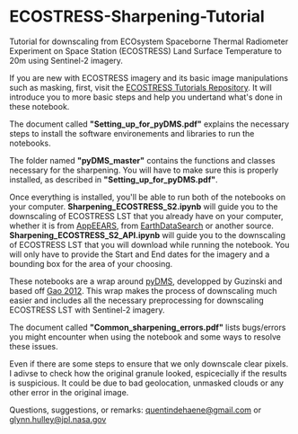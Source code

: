 # ECOSTRESS-Sharpening-Tutorial

Tutorial for downscaling from ECOsystem Spaceborne Thermal Radiometer Experiment on Space Station (ECOSTRESS) Land Surface Temperature to 20m using Sentinel-2 imagery.

If you are new with ECOSTRESS imagery and its basic image manipulations such as masking, first, visit the [ECOSTRESS Tutorials Repository](https://github.com/ECOSTRESS-Tutorials). It will introduce you to more basic steps and help you undertand what's done in these notebook.

The document called **"Setting_up_for_pyDMS.pdf"** explains the necessary steps to install the software environements and libraries to run the notebooks.

The folder named **"pyDMS_master"** contains the functions and classes necessary for the sharpening. You will have to make sure this is properly installed, as described in **"Setting_up_for_pyDMS.pdf"**. 

Once everything is installed, you'll be able to run both of the notebooks on your computer. **Sharpening_ECOSTRESS_S2.ipynb** will guide you to the downscaling of ECOSTRESS LST that you already have on your computer, whether it is from [AppEEARS](https://appeears.earthdatacloud.nasa.gov/), from [EarthDataSearch](https://search.earthdata.nasa.gov/search) or another source. **Sharpening_ECOSTRESS_S2_API.ipynb** will guide you to the downscaling of ECOSTRESS LST that you will download while running the notebook. You will only have to provide the Start and End dates for the imagery and a bounding box for the area of your choosing.

These notebooks are a wrap around [pyDMS](https://github.com/radosuav/pyDMS), developped by Guzinski and based off [Gao 2012]( https://doi.org/10.3390/rs4113287). This wrap makes the process of downscaling much easier and includes all the necessary preprocessing for downscaling ECOSTRESS LST with Sentinel-2 imagery.

The document called **"Common_sharpening_errors.pdf"** lists bugs/errors you might encounter when using the notebook and some ways to resolve these issues.

Even if there are some steps to ensure that we only downscale clear pixels. I adivse to check how the original granule looked, espicecially if the results is suspicious. It could be due to bad geolocation, unmasked clouds or any other error in the original image.

Questions, suggestions, or remarks: quentindehaene@gmail.com or glynn.hulley@jpl.nasa.gov

